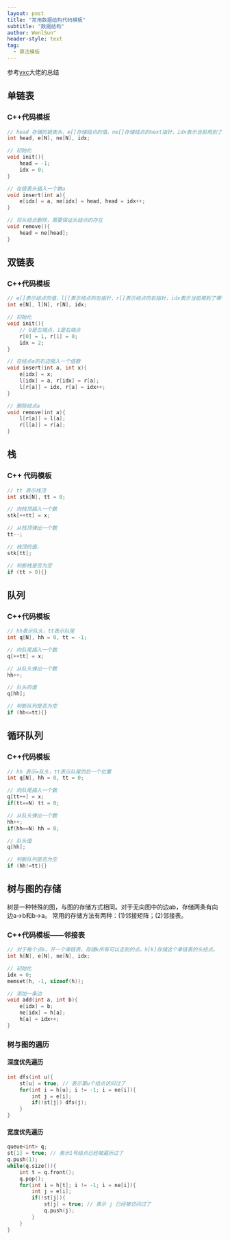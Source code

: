 ```yaml
---
layout: post
title: "常用数据结构代码模板"
subtitle: "数据结构"
author: WenlSun"
header-style: text
tag:
  - 算法模板
---
```

参考[yxc](https://www.acwing.com/blog/content/404/)大佬的总结

## 单链表

### C++代码模板

```c++
// head 存储的链表头，e[]存储结点的值，ne[]存储结点的next指针，idx表示当前用到了哪个结点
int head, e[N], ne[N], idx;

// 初始化
void init(){
    head = -1;
    idx = 0;
}

// 在链表头插入一个数a
void insert(int a){
    e[idx] = a, ne[idx] = head, head = idx++;
}

// 将头结点删除，需要保证头结点的存在
void remove(){
    head = ne[head];
}
```

## 双链表

### C++代码模板

```c++
// e[]表示结点的值，l[]表示结点的左指针，r[]表示结点的右指针，idx表示当前用到了哪个结点
int e[N], l[N], r[N], idx;

// 初始化
void init(){
    // 0是左端点，1是右端点
    r[0] = 1, r[1] = 0;
    idx = 2;
}

// 在结点a的右边插入一个值数
void insert(int a, int x){
    e[idx] = x;
    l[idx] = a, r[idx] = r[a];
    l[r[a]] = idx, r[a] = idx++;
}

// 删除结点a
void remove(int a){
    l[r[a]] = l[a];
    r[l[a]] = r[a];
}
```

## 栈

### C++ 代码模板

```c++
// tt 表示栈顶
int stk[N], tt = 0;

// 向栈顶插入一个数
stk[++tt] = x;

// 从栈顶弹出一个数
tt--;

// 栈顶的值，
stk[tt];

// 判断栈是否为空
if (tt > 0){}
```

## 队列

### C++代码模板

```c++
// hh表示队头，tt表示队尾
int q[N], hh = 0, tt = -1;

// 向队尾插入一个数
q[++tt] = x;

// 从队头弹出一个数
hh++;

// 队头的值
q[hh];

// 判断队列是否为空
if (hh<=tt){}
```

## 循环队列

### C++代码模板

```c++
// hh 表示=队头，tt表示队尾的后一个位置
int q[N], hh = 0, tt = 0;

// 向队尾插入一个数
q[tt++] = x;
if(tt==N) tt = 0;

// 从队头弹出一个数
hh++;
if(hh==N) hh = 0;

// 队头值
q[hh];

// 判断队列是否为空
if (hh!=tt){}
```

## 树与图的存储

树是一种特殊的图，与图的存储方式相同。对于无向图中的边ab，存储两条有向边a->b和b->a。
常用的存储方法有两种：(1)邻接矩阵；(2)邻接表。

### C++代码模板——邻接表

```c++
// 对于每个点k，开一个单链表，存储k所有可以走到的点。h[k]存储这个单链表的头结点。
int h[N], e[N], ne[N], idx;

// 初始化
idx = 0;
memset(h, -1, sizeof(h));

// 添加一条边
void add(int a, int b){
    e[idx] = b;
    ne[idx] = h[a];
    h[a] = idx++;
}
```

### 树与图的遍历

#### 深度优先遍历

```c++
int dfs(int u){
    st[u] = true; // 表示第u个结点访问过了
    for(int i = h[u]; i != -1; i = ne[i]){
        int j = e[i];
        if(!st[j]) dfs(j);
    }
}
```

#### 宽度优先遍历

```c++
queue<int> q;
st[1] = true; // 表示1号结点已经被遍历过了
q.push(1);
while(q.size()){
    int t = q.front();
    q.pop();
    for(int i = h[t]; i != -1; i = ne[i]){
        int j = e[i];
        if(!st[j]){
            st[j] = true; // 表示 j 已经被访问过了
            q.push(j);
        }
    }
}
```